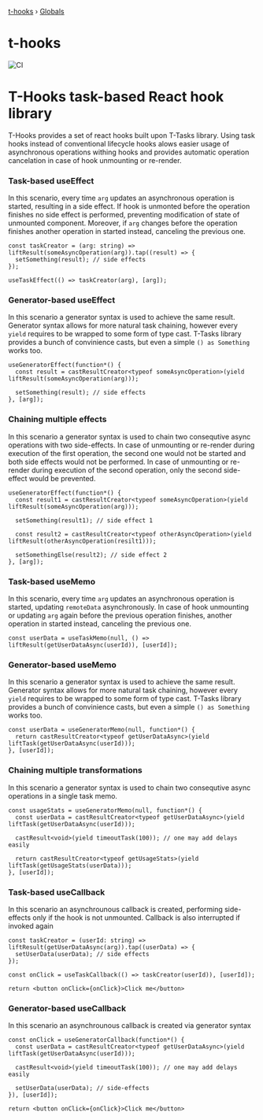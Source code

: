 [t-hooks](README.md) › [Globals](globals.md)

# t-hooks

![CI](https://github.com/lammonaaf/t-hooks/workflows/CI/badge.svg)

# T-Hooks task-based React hook library

T-Hooks provides a set of react hooks built upon T-Tasks library. Using task hooks instead of conventional lifecycle hooks alows easier usage of asynchronous operations withing hooks and provides automatic operation cancelation in case of hook unmounting or re-render.

### Task-based useEffect

In this scenario, every time ```arg``` updates an asynchronous operation is started, resulting in a side effect. If hook is unmonted before the operation finishes no side effect is performed, preventing modification of state of unmounted component. Moreover, if ```arg``` changes before the operation finishes another operation in started instead, canceling the previous one.

```tsx
const taskCreator = (arg: string) => liftResult(someAsyncOperation(arg)).tap((result) => {
  setSomething(result); // side effects
});

useTaskEffect(() => taskCreator(arg), [arg]);
```

### Generator-based useEffect

In this scenario a generator syntax is used to achieve the same result. Generator syntax allows for more natural task chaining, however every ```yield``` requires to be wrapped to some form of type cast. T-Tasks library provides a bunch of convinience casts, but even a simple ```() as Something``` works too.

```tsx
useGeneratorEffect(function*() {
  const result = castResultCreator<typeof someAsyncOperation>(yield liftResult(someAsyncOperation(arg)));

  setSomething(result); // side effects
}, [arg]);
```

### Chaining multiple effects

In this scenario a generator syntax is used to chain two consequtive async operations with two side-effects. In case of unmounting or re-render during execution of the first operation, the second one would not be started and both side effects would not be performed. In case of unmounting or re-render during execution of the second operation, only the second side-effect would be prevented. 

```tsx
useGeneratorEffect(function*() {
  const result1 = castResultCreator<typeof someAsyncOperation>(yield liftResult(someAsyncOperation(arg)));

  setSomething(result1); // side effect 1

  const result2 = castResultCreator<typeof otherAsyncOperation>(yield liftResult(otherAsyncOperation(resilt1)));

  setSomethingElse(result2); // side effect 2
}, [arg]);
```

### Task-based useMemo

In this scenario, every time ```arg``` updates an asynchronous operation is started, updating ```remoteData``` asynchronously. In case of hook unmounting or updating ```arg``` again before the previous operation finishes, another operation in started instead, canceling the previous one.

```tsx
const userData = useTaskMemo(null, () => liftResult(getUserDataAsync(userId)), [userId]);
```

### Generator-based useMemo

In this scenario a generator syntax is used to achieve the same result. Generator syntax allows for more natural task chaining, however every ```yield``` requires to be wrapped to some form of type cast. T-Tasks library provides a bunch of convinience casts, but even a simple ```() as Something``` works too.

```tsx
const userData = useGeneratorMemo(null, function*() {
  return castResultCreator<typeof getUserDataAsync>(yield liftTask(getUserDataAsync(userId)));
}, [userId]);
```

### Chaining multiple transformations

In this scenario a generator syntax is used to chain two consequtive async operations in a single task memo.

```tsx
const usageStats = useGeneratorMemo(null, function*() {
  const userData = castResultCreator<typeof getUserDataAsync>(yield liftTask(getUserDataAsync(userId)));

  castResult<void>(yield timeoutTask(100)); // one may add delays easily

  return castResultCreator<typeof getUsageStats>(yield liftTask(getUsageStats(userData)));
}, [userId]);
```

### Task-based useCallback

In this scenario an asynchrounous callback is created, performing side-effects only if the hook is not unmounted. Callback is also interrupted if invoked again

```tsx
const taskCreator = (userId: string) => liftResult(getUserDataAsync(arg)).tap((userData) => {
  setUserData(userData); // side effects
});

const onClick = useTaskCallback(() => taskCreator(userId)), [userId]);

return <button onClick={onClick}>Click me</button>
```

### Generator-based useCallback

In this scenario an asynchrounous callback is created via generator syntax

```tsx
const onClick = useGeneratorCallback(function*() {
  const userData = castResultCreator<typeof getUserDataAsync>(yield liftTask(getUserDataAsync(userId)));

  castResult<void>(yield timeoutTask(100)); // one may add delays easily

  setUserData(userData); // side-effects
}), [userId]);

return <button onClick={onClick}>Click me</button>
```
